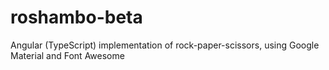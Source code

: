 # roshambo-beta
Angular (TypeScript) implementation of rock-paper-scissors, using Google Material and Font Awesome

